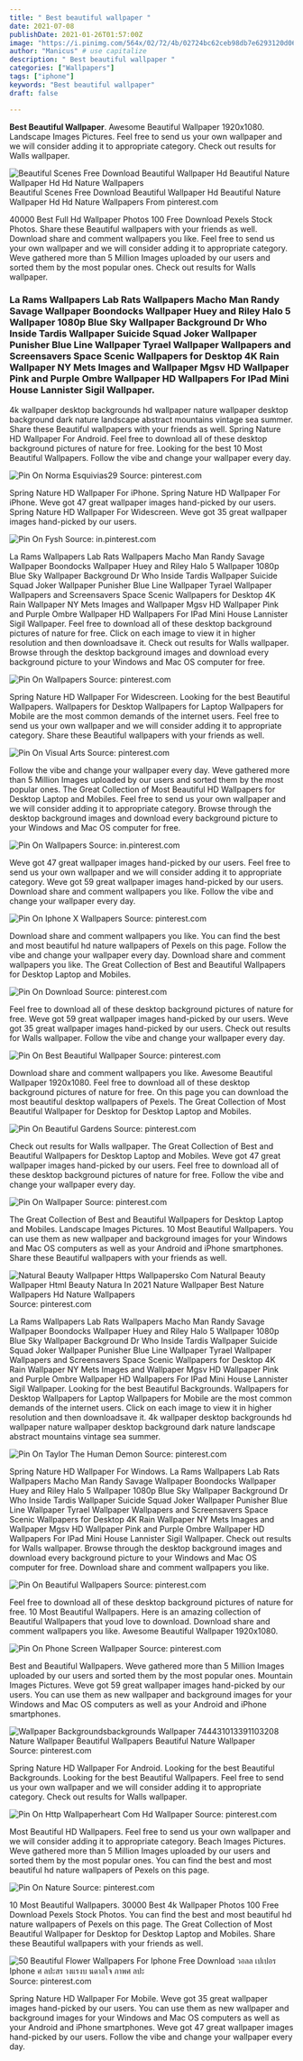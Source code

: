 ```yaml
---
title: " Best beautiful wallpaper "
date: 2021-07-08
publishDate: 2021-01-26T01:57:00Z
image: "https://i.pinimg.com/564x/02/72/4b/02724bc62ceb98db7e6293120d0603af.jpg"
author: "Manicus" # use capitalize
description: " Best beautiful wallpaper "
categories: ["Wallpapers"]
tags: ["iphone"]
keywords: "Best beautiful wallpaper"
draft: false

---
```



**Best Beautiful Wallpaper**. Awesome Beautiful Wallpaper 1920x1080. Landscape Images Pictures. Feel free to send us your own wallpaper and we will consider adding it to appropriate category. Check out results for Walls wallpaper.

![Beautiful Scenes Free Download Beautiful Wallpaper Hd Beautiful Nature Wallpaper Hd Hd Nature Wallpapers](https://i.pinimg.com/originals/66/79/d9/6679d9e654e9426b546c3a84a8854c6d.jpg "Beautiful Scenes Free Download Beautiful Wallpaper Hd Beautiful Nature Wallpaper Hd Hd Nature Wallpapers")
Beautiful Scenes Free Download Beautiful Wallpaper Hd Beautiful Nature Wallpaper Hd Hd Nature Wallpapers From pinterest.com


40000 Best Full Hd Wallpaper Photos 100 Free Download Pexels Stock Photos. Share these Beautiful wallpapers with your friends as well. Download share and comment wallpapers you like. Feel free to send us your own wallpaper and we will consider adding it to appropriate category. Weve gathered more than 5 Million Images uploaded by our users and sorted them by the most popular ones. Check out results for Walls wallpaper.

### La Rams Wallpapers Lab Rats Wallpapers Macho Man Randy Savage Wallpaper Boondocks Wallpaper Huey and Riley Halo 5 Wallpaper 1080p Blue Sky Wallpaper Background Dr Who Inside Tardis Wallpaper Suicide Squad Joker Wallpaper Punisher Blue Line Wallpaper Tyrael Wallpaper Wallpapers and Screensavers Space Scenic Wallpapers for Desktop 4K Rain Wallpaper NY Mets Images and Wallpaper Mgsv HD Wallpaper Pink and Purple Ombre Wallpaper HD Wallpapers For IPad Mini House Lannister Sigil Wallpaper.

4k wallpaper desktop backgrounds hd wallpaper nature wallpaper desktop background dark nature landscape abstract mountains vintage sea summer. Share these Beautiful wallpapers with your friends as well. Spring Nature HD Wallpaper For Android. Feel free to download all of these desktop background pictures of nature for free. Looking for the best 10 Most Beautiful Wallpapers. Follow the vibe and change your wallpaper every day.


![Pin On Norma Esquivias29](https://i.pinimg.com/originals/d8/61/ee/d861ee91ee80faded298979fb22a8c53.jpg "Pin On Norma Esquivias29")
Source: pinterest.com

Spring Nature HD Wallpaper For iPhone. Spring Nature HD Wallpaper For iPhone. Weve got 47 great wallpaper images hand-picked by our users. Spring Nature HD Wallpaper For Widescreen. Weve got 35 great wallpaper images hand-picked by our users.

![Pin On Fysh](https://i.pinimg.com/736x/4f/d1/af/4fd1afd068e46e96486d74a3a0ef6116.jpg "Pin On Fysh")
Source: in.pinterest.com

La Rams Wallpapers Lab Rats Wallpapers Macho Man Randy Savage Wallpaper Boondocks Wallpaper Huey and Riley Halo 5 Wallpaper 1080p Blue Sky Wallpaper Background Dr Who Inside Tardis Wallpaper Suicide Squad Joker Wallpaper Punisher Blue Line Wallpaper Tyrael Wallpaper Wallpapers and Screensavers Space Scenic Wallpapers for Desktop 4K Rain Wallpaper NY Mets Images and Wallpaper Mgsv HD Wallpaper Pink and Purple Ombre Wallpaper HD Wallpapers For IPad Mini House Lannister Sigil Wallpaper. Feel free to download all of these desktop background pictures of nature for free. Click on each image to view it in higher resolution and then downloadsave it. Check out results for Walls wallpaper. Browse through the desktop background images and download every background picture to your Windows and Mac OS computer for free.

![Pin On Wallpapers](https://i.pinimg.com/originals/a1/f4/48/a1f448e0a50e2ea584b0af334263d884.png "Pin On Wallpapers")
Source: pinterest.com

Spring Nature HD Wallpaper For Widescreen. Looking for the best Beautiful Wallpapers. Wallpapers for Desktop Wallpapers for Laptop Wallpapers for Mobile are the most common demands of the internet users. Feel free to send us your own wallpaper and we will consider adding it to appropriate category. Share these Beautiful wallpapers with your friends as well.

![Pin On Visual Arts](https://i.pinimg.com/originals/ca/a2/65/caa2654e79e2dc88c6a3c18e1a353452.jpg "Pin On Visual Arts")
Source: pinterest.com

Follow the vibe and change your wallpaper every day. Weve gathered more than 5 Million Images uploaded by our users and sorted them by the most popular ones. The Great Collection of Most Beautiful HD Wallpapers for Desktop Laptop and Mobiles. Feel free to send us your own wallpaper and we will consider adding it to appropriate category. Browse through the desktop background images and download every background picture to your Windows and Mac OS computer for free.

![Pin On Wallpapers](https://i.pinimg.com/736x/e6/12/78/e612787f206dde4693df1fd02139c24b.jpg "Pin On Wallpapers")
Source: in.pinterest.com

Weve got 47 great wallpaper images hand-picked by our users. Feel free to send us your own wallpaper and we will consider adding it to appropriate category. Weve got 59 great wallpaper images hand-picked by our users. Download share and comment wallpapers you like. Follow the vibe and change your wallpaper every day.

![Pin On Iphone X Wallpapers](https://i.pinimg.com/originals/57/c0/ee/57c0eef9801a19da95ff6540d807c167.jpg "Pin On Iphone X Wallpapers")
Source: pinterest.com

Download share and comment wallpapers you like. You can find the best and most beautiful hd nature wallpapers of Pexels on this page. Follow the vibe and change your wallpaper every day. Download share and comment wallpapers you like. The Great Collection of Best and Beautiful Wallpapers for Desktop Laptop and Mobiles.

![Pin On Download](https://i.pinimg.com/originals/84/c4/2f/84c42f7ceec7f491ec4f0191eaac9e32.jpg "Pin On Download")
Source: pinterest.com

Feel free to download all of these desktop background pictures of nature for free. Weve got 59 great wallpaper images hand-picked by our users. Weve got 35 great wallpaper images hand-picked by our users. Check out results for Walls wallpaper. Follow the vibe and change your wallpaper every day.

![Pin On Best Beautiful Wallpaper](https://i.pinimg.com/originals/bd/81/af/bd81af91ec4ed4d81e28b531d54fbaa1.jpg "Pin On Best Beautiful Wallpaper")
Source: pinterest.com

Download share and comment wallpapers you like. Awesome Beautiful Wallpaper 1920x1080. Feel free to download all of these desktop background pictures of nature for free. On this page you can download the most beautiful desktop wallpapers of Pexels. The Great Collection of Most Beautiful Wallpaper for Desktop for Desktop Laptop and Mobiles.

![Pin On Beautiful Gardens](https://i.pinimg.com/originals/c9/90/4e/c9904eefb12b87d86b498dad8a2f4f16.jpg "Pin On Beautiful Gardens")
Source: pinterest.com

Check out results for Walls wallpaper. The Great Collection of Best and Beautiful Wallpapers for Desktop Laptop and Mobiles. Weve got 47 great wallpaper images hand-picked by our users. Feel free to download all of these desktop background pictures of nature for free. Follow the vibe and change your wallpaper every day.

![Pin On Wallpaper](https://i.pinimg.com/originals/99/c2/61/99c2618325d0efaf08d61df806f882c0.jpg "Pin On Wallpaper")
Source: pinterest.com

The Great Collection of Best and Beautiful Wallpapers for Desktop Laptop and Mobiles. Landscape Images Pictures. 10 Most Beautiful Wallpapers. You can use them as new wallpaper and background images for your Windows and Mac OS computers as well as your Android and iPhone smartphones. Share these Beautiful wallpapers with your friends as well.

![Natural Beauty Wallpaper Https Wallpapersko Com Natural Beauty Wallpaper Html Beauty Natura In 2021 Nature Wallpaper Best Nature Wallpapers Hd Nature Wallpapers](https://i.pinimg.com/originals/04/25/e3/0425e3d9f4b70afc92a7d9e9a1c8d766.jpg "Natural Beauty Wallpaper Https Wallpapersko Com Natural Beauty Wallpaper Html Beauty Natura In 2021 Nature Wallpaper Best Nature Wallpapers Hd Nature Wallpapers")
Source: pinterest.com

La Rams Wallpapers Lab Rats Wallpapers Macho Man Randy Savage Wallpaper Boondocks Wallpaper Huey and Riley Halo 5 Wallpaper 1080p Blue Sky Wallpaper Background Dr Who Inside Tardis Wallpaper Suicide Squad Joker Wallpaper Punisher Blue Line Wallpaper Tyrael Wallpaper Wallpapers and Screensavers Space Scenic Wallpapers for Desktop 4K Rain Wallpaper NY Mets Images and Wallpaper Mgsv HD Wallpaper Pink and Purple Ombre Wallpaper HD Wallpapers For IPad Mini House Lannister Sigil Wallpaper. Looking for the best Beautiful Backgrounds. Wallpapers for Desktop Wallpapers for Laptop Wallpapers for Mobile are the most common demands of the internet users. Click on each image to view it in higher resolution and then downloadsave it. 4k wallpaper desktop backgrounds hd wallpaper nature wallpaper desktop background dark nature landscape abstract mountains vintage sea summer.

![Pin On Taylor The Human Demon](https://i.pinimg.com/originals/82/93/0d/82930d03f179aeb0a16cdf3aa67fb0bb.jpg "Pin On Taylor The Human Demon")
Source: pinterest.com

Spring Nature HD Wallpaper For Windows. La Rams Wallpapers Lab Rats Wallpapers Macho Man Randy Savage Wallpaper Boondocks Wallpaper Huey and Riley Halo 5 Wallpaper 1080p Blue Sky Wallpaper Background Dr Who Inside Tardis Wallpaper Suicide Squad Joker Wallpaper Punisher Blue Line Wallpaper Tyrael Wallpaper Wallpapers and Screensavers Space Scenic Wallpapers for Desktop 4K Rain Wallpaper NY Mets Images and Wallpaper Mgsv HD Wallpaper Pink and Purple Ombre Wallpaper HD Wallpapers For IPad Mini House Lannister Sigil Wallpaper. Check out results for Walls wallpaper. Browse through the desktop background images and download every background picture to your Windows and Mac OS computer for free. Download share and comment wallpapers you like.

![Pin On Beautiful Wallpapers](https://i.pinimg.com/originals/5c/70/0a/5c700a4e2124655537c96efeaaeac71b.png "Pin On Beautiful Wallpapers")
Source: pinterest.com

Feel free to download all of these desktop background pictures of nature for free. 10 Most Beautiful Wallpapers. Here is an amazing collection of Beautiful Wallpapers that youd love to download. Download share and comment wallpapers you like. Awesome Beautiful Wallpaper 1920x1080.

![Pin On Phone Screen Wallpaper](https://i.pinimg.com/originals/86/30/66/86306666767338450d361985f0643a4a.jpg "Pin On Phone Screen Wallpaper")
Source: pinterest.com

Best and Beautiful Wallpapers. Weve gathered more than 5 Million Images uploaded by our users and sorted them by the most popular ones. Mountain Images Pictures. Weve got 59 great wallpaper images hand-picked by our users. You can use them as new wallpaper and background images for your Windows and Mac OS computers as well as your Android and iPhone smartphones.

![Wallpaper Backgroundsbackgrounds Wallpaper 744431013391103208 Nature Wallpaper Beautiful Wallpapers Beautiful Nature Wallpaper](https://i.pinimg.com/564x/2a/08/2d/2a082dad7a316a03661bfc1d7c91e84f.jpg "Wallpaper Backgroundsbackgrounds Wallpaper 744431013391103208 Nature Wallpaper Beautiful Wallpapers Beautiful Nature Wallpaper")
Source: pinterest.com

Spring Nature HD Wallpaper For Android. Looking for the best Beautiful Backgrounds. Looking for the best Beautiful Wallpapers. Feel free to send us your own wallpaper and we will consider adding it to appropriate category. Check out results for Walls wallpaper.

![Pin On Http Wallpaperheart Com Hd Wallpaper](https://i.pinimg.com/originals/89/82/05/8982051a8704aa47b59f29bba7f2c9b2.jpg "Pin On Http Wallpaperheart Com Hd Wallpaper")
Source: pinterest.com

Most Beautiful HD Wallpapers. Feel free to send us your own wallpaper and we will consider adding it to appropriate category. Beach Images Pictures. Weve gathered more than 5 Million Images uploaded by our users and sorted them by the most popular ones. You can find the best and most beautiful hd nature wallpapers of Pexels on this page.

![Pin On Nature](https://i.pinimg.com/originals/83/dd/b0/83ddb0a20b68521a21b47495b78dd444.jpg "Pin On Nature")
Source: pinterest.com

10 Most Beautiful Wallpapers. 30000 Best 4k Wallpaper Photos 100 Free Download Pexels Stock Photos. You can find the best and most beautiful hd nature wallpapers of Pexels on this page. The Great Collection of Most Beautiful Wallpaper for Desktop for Desktop Laptop and Mobiles. Share these Beautiful wallpapers with your friends as well.

![50 Beautiful Flower Wallpapers For Iphone Free Download วอลล เปเปอร Iphone ศ ลปะสร างแรงบ นดาลใจ ภาพศ ลปะ](https://i.pinimg.com/564x/02/72/4b/02724bc62ceb98db7e6293120d0603af.jpg "50 Beautiful Flower Wallpapers For Iphone Free Download วอลล เปเปอร Iphone ศ ลปะสร างแรงบ นดาลใจ ภาพศ ลปะ")
Source: pinterest.com

Spring Nature HD Wallpaper For Mobile. Weve got 35 great wallpaper images hand-picked by our users. You can use them as new wallpaper and background images for your Windows and Mac OS computers as well as your Android and iPhone smartphones. Weve got 47 great wallpaper images hand-picked by our users. Follow the vibe and change your wallpaper every day.

